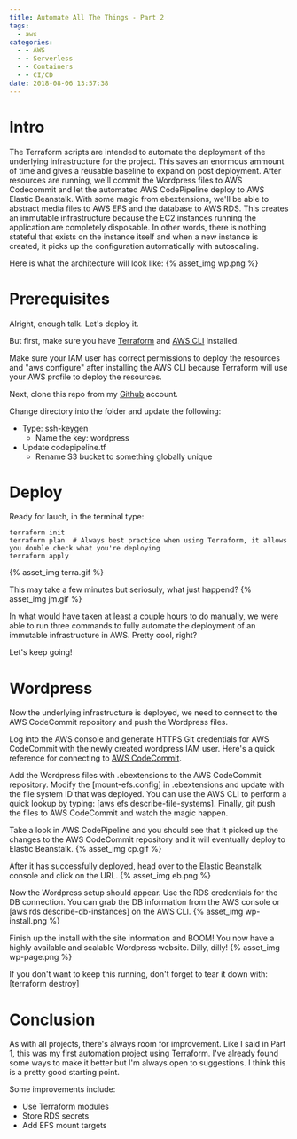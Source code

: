 ```yaml
---
title: Automate All The Things - Part 2
tags:
  - aws
categories:
  - - AWS
  - - Serverless
  - - Containers
  - - CI/CD
date: 2018-08-06 13:57:38
---
```



# Intro
The Terraform scripts are intended to automate the deployment of the underlying infrastructure for the project. This saves an enormous ammount of time and gives a reusable baseline to expand on post deployment. After resources are running, we'll commit the Wordpress files to AWS Codecommit and let the automated AWS CodePipeline deploy to AWS Elastic Beanstalk. With some magic from ebextensions, we'll be able to abstract media files to AWS EFS and the database to AWS RDS. This creates an immutable infrastructure because the EC2 instances running the application are completely disposable. In other words, there is nothing stateful that exists on the instance itself and when a new instance is created, it picks up the configuration automatically with autoscaling.

Here is what the architecture will look like:
{% asset_img wp.png %}

# Prerequisites
Alright, enough talk. Let's deploy it. 

But first, make sure you have [Terraform](https://www.terraform.io/) and [AWS CLI](https://aws.amazon.com/cli/) installed.

Make sure your IAM user has correct permissions to deploy the resources and "aws configure" after installing the AWS CLI because Terraform will use your AWS profile to deploy the resources. 

Next, clone this repo from my [Github](https://github.com/bgreengo/wordpress-aws-terraform-automation) account. 

Change directory into the folder and update the following:
- Type: ssh-keygen 
  - Name the key: wordpress
- Update codepipeline.tf 
  - Rename S3 bucket to something globally unique

# Deploy
Ready for lauch, in the terminal type:
```
terraform init
terraform plan  # Always best practice when using Terraform, it allows you double check what you're deploying
terraform apply
```
{% asset_img terra.gif %}

This may take a few minutes but seriosuly, what just happend?
{% asset_img jm.gif %}

In what would have taken at least a couple hours to do manually, we were able to run three commands to fully automate the deployment of an immutable infrastructure in AWS. Pretty cool, right?

Let's keep going!

# Wordpress
Now the underlying infrastructure is deployed, we need to connect to the AWS CodeCommit repository and push the Wordpress files. 

Log into the AWS console and generate HTTPS Git credentials for AWS CodeCommit with the newly created wordpress IAM user. Here's a quick reference for connecting to [AWS CodeCommit](https://docs.aws.amazon.com/codecommit/latest/userguide/how-to-connect.html). 

Add the Wordpress files with .ebextensions to the AWS CodeCommit repository. Modify the [mount-efs.config] in .ebextensions and update with the file system ID that was deployed. You can use the AWS CLI to perform a quick lookup by typing: [aws efs describe-file-systems]. Finally, git push the files to AWS CodeCommit and watch the magic happen.

Take a look in AWS CodePipeline and you should see that it picked up the changes to the AWS CodeCommit repository and it will eventually deploy to Elastic Beanstalk.
{% asset_img cp.gif %}

After it has successfully deployed, head over to the Elastic Beanstalk console and click on the URL.
{% asset_img eb.png %}

Now the Wordpress setup should appear. Use the RDS credentials for the DB connection. You can grab the DB information from the AWS console or [aws rds describe-db-instances] on the AWS CLI. 
{% asset_img wp-install.png %}

Finish up the install with the site information and BOOM! You now have a highly available and scalable Wordpress website. Dilly, dilly!
{% asset_img wp-page.png %}

If you don't want to keep this running, don't forget to tear it down with: [terraform destroy]

# Conclusion
As with all projects, there's always room for improvement. Like I said in Part 1, this was my first automation project using Terraform. I've already found some ways to make it better but I'm always open to suggestions. I think this is a pretty good starting point.

Some improvements include:
- Use Terraform modules 
- Store RDS secrets
- Add EFS mount targets